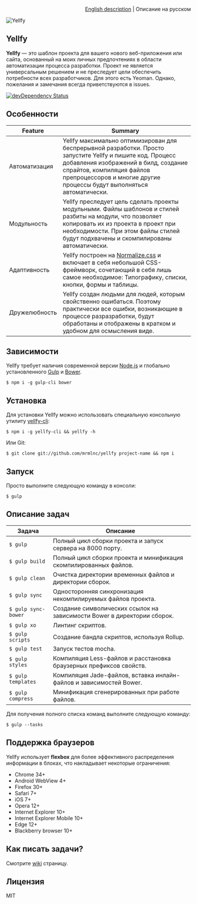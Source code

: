 <p align="right"><a href="README.md">English description</a> | Описание на русском</p>

![Yellfy](https://cloud.githubusercontent.com/assets/7034281/13556752/b408c3bc-e3f2-11e5-9936-cb3cc02fb7de.png)

## Yellfy

**Yellfy** — это шаблон проекта для вашего нового веб-приложения или сайта, основанный на моих личных предпочтениях в области автоматизации процесса разработки. Проект не является универсальным решением и не преследует цели обеспечить потребности всех разработчиков. Для этого есть Yeoman. Однако, пожелания и замечания всегда приветствуются в issues.

[![devDependency Status](https://img.shields.io/david/dev/mrmlnc/yellfy.svg?style=flat-square)](https://david-dm.org/mrmlnc/yellfy#info=devDependencies)

## Особенности

| Feature       | Summary                                                                                                                                                                                                                                                  |
|---------------|----------------------------------------------------------------------------------------------------------------------------------------------------------------------------------------------------------------------------------------------------------|
| Автоматизация | Yellfy максимально оптимизирован для беспрерывной разработки. Просто запустите Yellfy и пишите код. Процесс добавления изображений в билд, создание спрайтов, компиляция файлов препроцессоров и многие другие процессы будут выполняться автоматически. |
| Модульность   | Yellfy преследует цель сделать проекты модульными. Файлы шаблонов и стилей разбиты на модули, что позволяет копировать их из проекта в проект при необходимости. При этом файлы стилей будут подхвачены и скомпилированы автоматически.                  |
| Адаптивность  | Yellfy построен на [Normalize.css](http://necolas.github.io/normalize.css/) и включает в себя небольшой CSS-фреймворк, сочетающий в себя лишь самое необходимое: Типографику, списки, кнопки, формы и таблицы.                                           |
| Дружелюбность | Yellfy создан людьми для людей, которым свойственно ошибаться. Поэтому практически все ошибки, возникающие в процессе разразработки, будут обработаны и отображены в кратком и удобном для осмысления виде.                                              |

## Зависимости

Yellfy требует наличия современной версии [Node.js](http://nodejs.org/) и глобально установленного [Gulp](http://gulpjs.com/) и [Bower](http://bower.io/).

```
$ npm i -g gulp-cli bower
```

## Установка

Для установки Yellfy можно использовать специальную консольную утилиту [yellfy-cli](https://www.npmjs.com/package/yellfy-cli):

```shell
$ npm i -g yellfy-cli && yellfy -h
```

Или Git:

```shell
$ git clone git://github.com/mrmlnc/yellfy project-name && npm i
```

## Запуск

Просто выполните следующую команду в консоли:

```
$ gulp
```

## Описание задач

| Задача              | Описание                                                                |
|---------------------|-------------------------------------------------------------------------|
| `$ gulp`            | Полный цикл сборки проекта и запуск сервера на 8000 порту.              |
| `$ gulp build`      | Полный цикл сборки проекта и минификация скомпилированных файлов.       |
| `$ gulp clean`      | Очистка директории временных файлов и директории сборок.                |
| `$ gulp sync`       | Односторонняя синхронизация некомпилируемых файлов проекта.             |
| `$ gulp sync-bower` | Создание символических ссылок на зависимости Bower в директории сборок. |
| `$ gulp xo`         | Линтинг скриптов.                                                       |
| `$ gulp scripts`    | Создание бандла скриптов, используя Rollup.                             |
| `$ gulp test`       | Запуск тестов mocha.                                                    |
| `$ gulp styles`     | Компиляция Less-файлов и расстановка браузерных префиксов свойств.      |
| `$ gulp templates`  | Компиляция Jade-файлов, вставка инлайн-файлов и зависимостей Bower.     |
| `$ gulp compress`   | Минификация сгенерированных при работе файлов.                          |

Для получения полного списка команд выполните следующую команду:

```
$ gulp --tasks
```

## Поддержка браузеров

Yellfy использует **flexbox** для более эффективного распределения информации в блоках, что накладывает некоторые ограничения:

  * Chrome 34+
  * Android WebView 4+
  * Firefox 30+
  * Safari 7+
  * iOS 7+
  * Opera 12+
  * Internet Explorer 10+
  * Internet Explorer Mobile 10+
  * Edge 12+
  * Blackberry browser 10+

## Как писать задачи?

Смотрите [wiki](https://github.com/mrmlnc/yellfy/wiki/how-to-write-tasks) страницу.

## Лицензия

MIT
